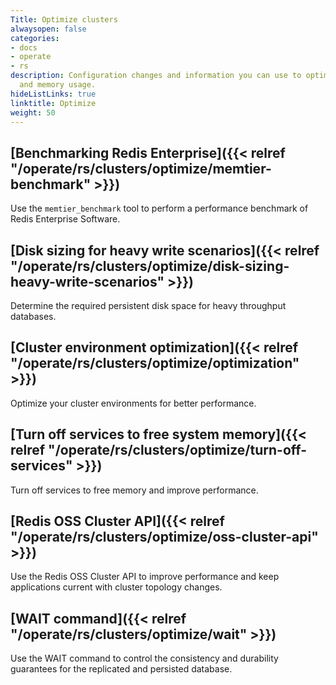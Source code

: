 ```yaml
---
Title: Optimize clusters
alwaysopen: false
categories:
- docs
- operate
- rs
description: Configuration changes and information you can use to optimize your performance
  and memory usage.
hideListLinks: true
linktitle: Optimize
weight: 50
---
```

## [Benchmarking Redis Enterprise]({{< relref "/operate/rs/clusters/optimize/memtier-benchmark" >}}) 
Use the `memtier_benchmark` tool to perform a performance benchmark of Redis Enterprise Software.

## [Disk sizing for heavy write scenarios]({{< relref "/operate/rs/clusters/optimize/disk-sizing-heavy-write-scenarios" >}}) 
Determine the required persistent disk space for heavy throughput databases.

## [Cluster environment optimization]({{< relref "/operate/rs/clusters/optimize/optimization" >}}) 
Optimize your cluster environments for better performance.

## [Turn off services to free system memory]({{< relref "/operate/rs/clusters/optimize/turn-off-services" >}}) 
Turn off services to free memory and improve performance.

## [Redis OSS Cluster API]({{< relref "/operate/rs/clusters/optimize/oss-cluster-api" >}}) 
Use the Redis OSS Cluster API to improve performance and keep applications current with cluster topology changes.

## [WAIT command]({{< relref "/operate/rs/clusters/optimize/wait" >}})
Use the WAIT command to control the consistency and durability guarantees for the replicated and persisted database.
